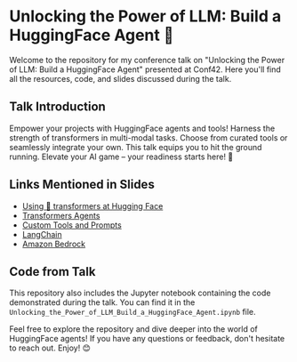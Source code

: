 # Unlocking the Power of LLM: Build a HuggingFace Agent 🤖

Welcome to the repository for my conference talk on "Unlocking the Power of LLM: Build a HuggingFace Agent" presented at Conf42. 
Here you'll find all the resources, code, and slides discussed during the talk.

## Talk Introduction

Empower your projects with HuggingFace agents and tools! 
Harness the strength of transformers in multi-modal tasks. 
Choose from curated tools or seamlessly integrate your own. 
This talk equips you to hit the ground running. Elevate your AI game – your readiness starts here! 🚀

## Links Mentioned in Slides

- [Using 🤗 transformers at Hugging Face](https://github.com/dashapetr/hf_agents/assets/54349415/f06085dc-79cd-4b7d-bc55-9f7b7789269b)
- [Transformers Agents](https://huggingface.co/docs/transformers/main/transformers_agents)
- [Custom Tools and Prompts](https://huggingface.co/docs/transformers/main/custom_tools)
- [LangChain](https://github.com/dashapetr/hf_agents/assets/54349415/ff6d7581-b606-4a87-8805-a3cfe4fa3309)
- [Amazon Bedrock](https://github.com/dashapetr/hf_agents/assets/54349415/9b94fb18-f287-4f43-a96f-d17ebc3606e4)

## Code from Talk

This repository also includes the Jupyter notebook containing the code demonstrated during the talk. You can find it in the `Unlocking_the_Power_of_LLM_Build_a_HuggingFace_Agent.ipynb` file.

Feel free to explore the repository and dive deeper into the world of HuggingFace agents! 
If you have any questions or feedback, don't hesitate to reach out. Enjoy! 😊
